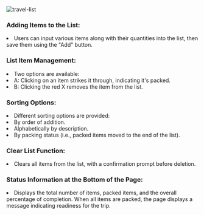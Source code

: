 
![travel-list](https://github.com/MartonMolditz/travel-list/assets/125396702/dc4fa646-e3d3-4569-9404-3cc496a8701d)
<h3>Adding Items to the List:</h3>

<li>Users can input various items along with their quantities into the list, then save them using the "Add" button.</li>

<h3>List Item Management:</h3>
<li>Two options are available:</li>

<li>A: Clicking on an item strikes it through, indicating it's packed.</li>
<li>B: Clicking the red X removes the item from the list.</li>

<h3>Sorting Options:</h3>
<li>Different sorting options are provided:</li>
<li>By order of addition.</li>
<li>Alphabetically by description.</li>
<li>By packing status (i.e., packed items moved to the end of the list).</li>

<h3>Clear List Function:</h3>
<li>Clears all items from the list, with a confirmation prompt before deletion.</li>

<h3>Status Information at the Bottom of the Page:</h3>
<li>Displays the total number of items, packed items, and the overall percentage of completion. When all items are packed, the page displays a message indicating readiness for the trip.</li>
